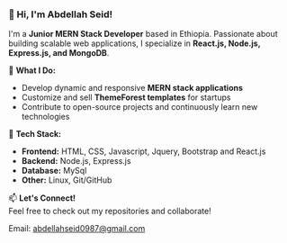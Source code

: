 
### 👋 Hi, I'm Abdellah Seid!  

I'm a **Junior MERN Stack Developer** based in Ethiopia. Passionate about building scalable web applications, I specialize in **React.js, Node.js, Express.js, and MongoDB**.  

🚀 **What I Do:**  
- Develop dynamic and responsive **MERN stack applications**  
- Customize and sell **ThemeForest templates** for startups  
- Contribute to open-source projects and continuously learn new technologies  

🔧 **Tech Stack:**  
- **Frontend:** HTML, CSS, Javascript, Jquery, Bootstrap and React.js
- **Backend:** Node.js, Express.js  
- **Database:** MySql  
- **Other:** Linux, Git/GitHub  

📫 **Let's Connect!**  
Feel free to check out my repositories and collaborate!  

Email: abdellahseid0987@gmail.com

